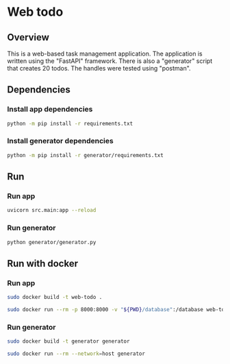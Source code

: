 # Web todo

## Overview

This is a web-based task management application. 
The application is written using the "FastAPI" framework.
There is also a "generator" script that creates 20 todos.
The handles were tested using "postman".

## Dependencies

### Install app dependencies

```bash
python -m pip install -r requirements.txt
```

### Install generator dependencies

```bash
python -m pip install -r generator/requirements.txt
```

## Run

### Run app

```bash
uvicorn src.main:app --reload
```

### Run generator

``` bash
python generator/generator.py
```

## Run with docker

### Run app

``` bash
sudo docker build -t web-todo .
```

``` bash
sudo docker run --rm -p 8000:8000 -v "${PWD}/database":/database web-todo
```

### Run generator

``` bash
sudo docker build -t generator generator
```
``` bash
sudo docker run --rm --network=host generator
```

